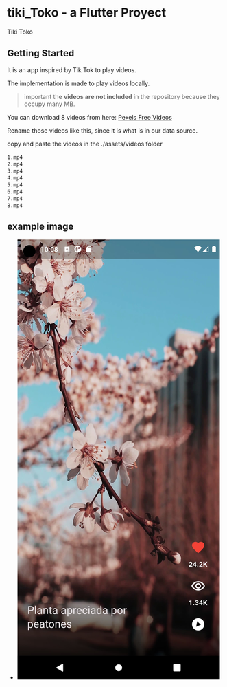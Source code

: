 # tiki_Toko - a Flutter Proyect

Tiki Toko

## Getting Started

It is an app inspired by Tik Tok to play videos.

The implementation is made to play videos locally.

> important the **videos are not included** in the repository because they occupy many MB.

You can download 8 videos from here:
[Pexels Free Videos](https://www.pexels.com/search/videos/vertical/)

Rename those videos like this, since it is what is in our data source.

copy and paste the videos in the ./assets/videos folder

```
1.mp4
2.mp4
3.mp4
4.mp4
5.mp4
6.mp4
7.mp4
8.mp4
```

## example image

- ![aqui va el logo](./assets/preview_app.jpg)

